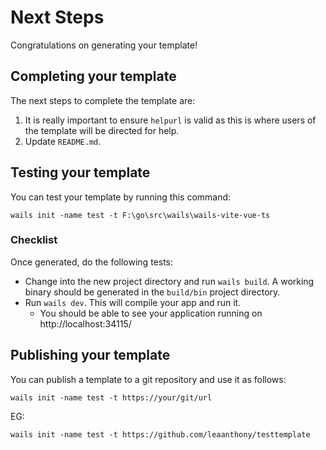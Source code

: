 # Next Steps

Congratulations on generating your template!

## Completing your template

The next steps to complete the template are:

1. It is really important to ensure `helpurl` is valid as this is where users of the template will be directed for help.
2. Update `README.md`.

## Testing your template

You can test your template by running this command:

`wails init -name test -t F:\go\src\wails\wails-vite-vue-ts`

### Checklist

Once generated, do the following tests:
  - Change into the new project directory and run `wails build`. A working binary should be generated in the `build/bin` project directory.
  - Run `wails dev`. This will compile your app and run it.
    - You should be able to see your application running on http://localhost:34115/

## Publishing your template

You can publish a template to a git repository and use it as follows:

`wails init -name test -t https://your/git/url`

EG: 

`wails init -name test -t https://github.com/leaanthony/testtemplate`

